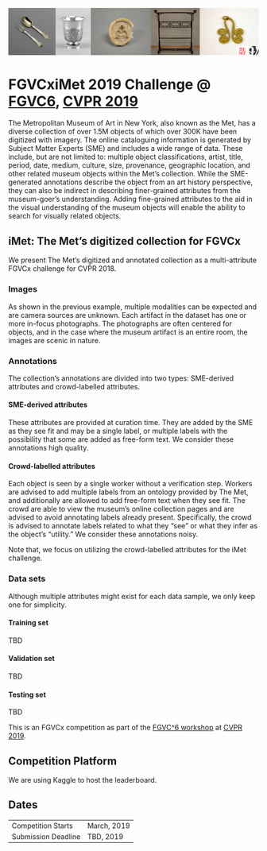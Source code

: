 ![Banner](chenyang/assets/banner.png?raw=true)

# FGVCxiMet 2019 Challenge @ [FGVC6](https://sites.google.com/view/fgvc6/home), [CVPR 2019](http://cvpr2019.thecvf.com/)
The Metropolitan Museum of Art in New York, also known as the Met, has a diverse collection of over 1.5M objects of which over 300K have been digitized with imagery. The online cataloguing information is generated by Subject Matter Experts (SME) and includes a wide range of data. These include, but are not limited to: multiple object classifications, artist, title, period, date, medium, culture, size, provenance, geographic location, and other related museum objects within the Met’s collection. While the SME-generated annotations describe the object from an art history perspective, they can also be indirect in describing finer-grained attributes from the museum-goer’s understanding. Adding fine-grained attributes to the aid in the visual understanding of the museum objects will enable the ability to search for visually related objects.   

## iMet: The Met’s digitized collection for FGVCx
We present The Met’s digitized and annotated collection as a multi-attribute FGVCx challenge for CVPR 2018.  
### Images
As shown in the previous example, multiple modalities can be expected and are camera sources are unknown. Each artifact in the dataset has one or more in-focus photographs. The photographs are often centered for objects, and in the case where the museum artifact is an entire room, the images are scenic in nature.
### Annotations
The collection’s annotations are divided into two types: SME-derived attributes and crowd-labelled attributes.
#### SME-derived attributes
These attributes are provided at curation time. They are added by the SME as they see fit and may be a single label, or multiple labels with the possibility that some are added as free-form text.  We consider these annotations high quality.
#### Crowd-labelled attributes
Each object is seen by a single worker without a verification step.  Workers are advised to add multiple labels from an ontology provided by The Met, and additionally are allowed to add free-form text when they see fit.  The crowd are able to view the museum’s online collection pages and are advised to avoid annotating labels already present. Specifically, the crowd is advised to annotate labels related to what they “see” or what they infer as the object’s “utility.” We consider these annotations noisy.

Note that, we focus on utilizing the crowd-labelled attributes for the iMet challenge.
### Data sets
Although multiple attributes might exist for each data sample, we only keep one for simplicity.
#### Training set
TBD
#### Validation set
TBD
#### Testing set
TBD

This is an FGVCx competition as part of the [FGVC^6 workshop](https://sites.google.com/view/fgvc6/home) at [CVPR 2019](http://cvpr2019.thecvf.com/). 

## Competition Platform
We are using Kaggle to host the leaderboard.

## Dates
|||
|------|---------------|
Competition Starts |March, 2019|
Submission Deadline|TBD, 2019|

